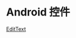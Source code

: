 Android 控件
===

[EditText](https://github.com/hncgc/Android/blob/master/UI/EditText.md)  




























